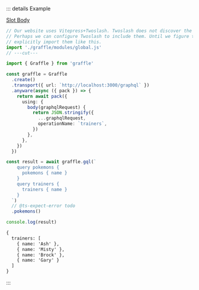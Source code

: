 ::: details Example

<div class="ExampleSnippet">
<a href="../../examples/anyware/anyware_slot_slot-body__slot-body">Slot Body</a>

<!-- dprint-ignore-start -->
```ts twoslash
// Our website uses Vitepress+Twoslash. Twoslash does not discover the generated Graffle modules.
// Perhaps we can configure Twoslash to include them. Until we figure that out, we have to
// explicitly import them like this.
import './graffle/modules/global.js'
// ---cut---

import { Graffle } from 'graffle'

const graffle = Graffle
  .create()
  .transport({ url: `http://localhost:3000/graphql` })
  .anyware(async ({ pack }) => {
    return await pack({
      using: {
        body(graphqlRequest) {
          return JSON.stringify({
            ...graphqlRequest,
            operationName: `trainers`,
          })
        },
      },
    })
  })

const result = await graffle.gql(`
    query pokemons {
      pokemons { name }
    }
    query trainers {
      trainers { name }
    }
  `)
  // @ts-expect-error todo
  .pokemons()

console.log(result)
```
<!-- dprint-ignore-end -->

<!-- dprint-ignore-start -->
```txt
{
  trainers: [
    { name: 'Ash' },
    { name: 'Misty' },
    { name: 'Brock' },
    { name: 'Gary' }
  ]
}
```
<!-- dprint-ignore-end -->

</div>
:::
